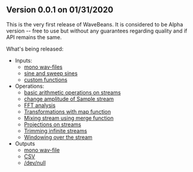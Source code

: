 Version 0.0.1 on 01/31/2020
------

This is the very first release of WaveBeans. It is considered to be Alpha version -- free to use but without any guarantees regarding quality and if API remains the same.

What's being released:

* Inputs: 
    * [mono wav-files](/docs/user/lib/inputs/wav-file.md)
    * [sine and sweep sines](/docs/user/lib/inputs/sines.md)
    * [custom functions](/docs/user/lib/inputs/function-as-input.md)
* Operations:
    * [basic arithmetic operations on streams](/docs/user/lib/operations/arithmetic-operations.md)
    * [change amplitude of Sample stream](/docs/user/lib/operations/change-amplitude-operation.md)
    * [FFT analysis](/docs/user/lib/operations/fft-operation.md)
    * [Transformations with map function](/docs/user/lib/operations/map-operation.md)
    * [Mixing stream using merge function](/docs/user/lib/operations/merge-operation.md)
    * [Projections on streams](/docs/user/lib/operations/projection-operation.md)
    * [Trimming infinite streams](/docs/user/lib/operations/trim-operation.md)
    * [Windowing over the stream](/docs/user/lib/operations/window-operation.md)
* Outputs
    * [mono wav-file](/docs/user/lib/outputs/wav-output.md)
    * [CSV](/docs/user/lib/outputs/csv-outputs.md)
    * [/dev/null](/docs/user/lib/outputs/dev-null-output.md)